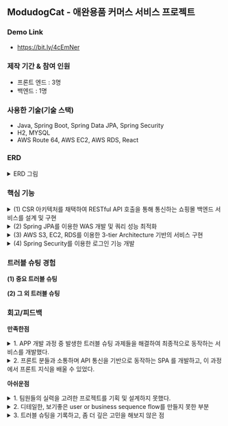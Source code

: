 ## ModudogCat - 애완용품 커머스 서비스 프로젝트

### Demo Link
+ https://bit.ly/4cEmNer

### 제작 기간 & 참여 인원
+ 프론트 엔드 : 3명 
+ 백엔드 : 1명

### 사용한 기술(기술 스택)
+ Java, Spring Boot, Spring Data JPA, Spring Security
+ H2, MYSQL
+ AWS Route 64, AWS EC2, AWS RDS, React

### ERD
<details>
  <summary>ERD 그림</summary>
  <p>
    <img src="https://github.com/steadykyu/modudogcat_refactoring/blob/main/sampleImage/ERD.png" alt="AWS 아키텍처">
  </p>
</details>

### 핵심 기능
<details>
  <summary>(1) CSR 아키텍처를 채택하여 RESTful API 호출을 통해 통신하는 쇼핑몰 백엔드 서비스를 설계 및 구현</summary>
  <p> 
    <img src="https://github.com/steadykyu/modudogcat_refactoring/blob/main/sampleImage/studySample/csr.png" alt="CSR 아키텍처">
  </p>
  <p>
    대부분의 도메인들은 RESTful 설계에 따라 <a href = "https://github.com/steadykyu/modudogcat_refactoring/blob/1ef06b737589db917ec4ff77ddb10bbda566d15d/src/main/java/com/k5/modudogcat/domain/product/controller/ProductController.java#L28-L65">
    Product Controller</a> 의 URL 형식에 맞추어 CRUD의 구현을 나타냅니다.
  </p>
  <p>
    다만 회원 도메인의 경우 로그인시 JWT 토큰을 이용해 개별 회원 리소스를 유추해낼 수 있고 회원의 PK를 보여주지 않는게 보안적으로 좋다고 생각했습니다. 그러므로 <a href = "https://github.com/steadykyu/modudogcat_refactoring/blob/1ef06b737589db917ec4ff77ddb10bbda566d15d/src/main/java/com/k5/modudogcat/domain/user/controller/UserController.java#L32-L75">
    회원 Controller</a> 의 URL로 CRUD를 구현했습니다.
  </p>
</details>
<details> 
  <summary>(2) Spring JPA를 이용한 WAS 개발 및 쿼리 성능 최적화</summary>
  <p>
   
  </p>
</details>
<details>
  <summary>(3) AWS S3, EC2, RDS를 이용한 3-tier Architecture 기반의 서비스 구현</summary>
  <p>
    <img src="https://github.com/steadykyu/modudogcat_refactoring/blob/main/sampleImage/studySample/aws_architecture.png" alt="AWS 아키텍처">
  </p>
</details>
<details>
  <summary>(4) Spring Security를 이용한 로그인 기능 개발</summary>

</details>


### 트러블 슈팅 경험
**(1) 중요 트러블 슈팅** </br>

**(2) 그 외 트러블 슈팅** </br>

### 회고/피드백
**만족한점** </br>
<details>
  <summary>1. APP 개발 과정 중 발생한 트러블 슈팅 과제들을 해결하여 최종적으로 동작하는 서비스를 개발했다.</summary>
  <p>
    </br>
    위에 작성한 트러블 슈팅들을 해결하며 최종적으로 쇼핑몰 서비스를 제공하는 웹 사이트를 개발해볼 수 있어서 좋았다.
  </p>
</details>
<details>
  <summary>2. 프론트 분들과 소통하며 API 통신을 기반으로 동작하는 SPA 를 개발하고, 이 과정에서 프론트 지식을 배울 수 있었다.</summary>
  <p style="padding-left: 20px;">
    </br>
    프론트엔드 쪽과 통신하면서 서로 간 알고 있는 부분이 달라 대화가 잘 되지 않는 것을 발견 할수 있었습니다. 
    예를 들어 어떤 형식으로 보내줘야만 프론트쪽에서 편하게 데이터를 이용할 수 있는지, 통신과정에서 에러가 발생했는데 누구의 에러인지 모르는 등과 같은 이슈가 발생했었습니다. </br>
  </br>
  이 과정들을 해결하기 위해 점심시간마다 정기적인 회의를 가지고, 각자의 문제를 공유하거나 기능들이 어떻게 동작해주는지 설명해주는 시간을 가졌습니다.
  이를 통해 Json 을 보내주면 프론트 쪽에서 객체로 바꾸어 페이지의 여러곳에서 사용한다는 점이나 웹과 WAS의 전체적인 아키텍처가 어떻게 동작하는지를 이해할 수 있었습니다.</br>
  </p>
</details>

**아쉬운점** </br>
<details>
  <summary> 1. 팀원들의 실력을 고려한 프로젝트를 기획 및 설계하지 못했다.</summary>
  </br>
        데이터베이스 설계나 네트워크, 디자인 패턴등 cs지식이 부족한 과정에서 기획과 설계를 진행하다보니 해답이 나오지 않는 부분에 시간을 너무 많이 허비했습니다. 
  팀원들 모두 완전한 지식을 가지고 있지 않았으므로, 일단은 아는 지식으로 개발 할 수 있는 정도의 APP을 개발 해두고, 하나하나 추가하거나 리팩토링 하는 방식으로 개발했어야 한다고 생각이 듭니다. </br>
  </br>
    예를 들어 ERD를 설계할 때 구매자, 판매자, 관리자를 어떻게 설계할 것인가로 이야기를 나누었는데, DB 설계 지식이 부족했다보니 무엇이 좋은 ERD 인가 고민하며 시간을 많이 허비했습니다.
    간단하게 모두 도메인으로 만들어두고 기능을 개발하며 하나하나 필요하거나 새로운 기술들을 좀 더 적용해보면 개발 기간동안에 더 많은 것들을 할 수 있지 않았나 생각이 듭니다.
</details>
<details>
  <summary> 2. 디테일한, 보기좋은 user or business sequence flow를 만들지 못한 부분</summary>
  <p>
    </br>
    디테일하고 프론트, 백 양쪽이 이해할 수 있는 user sequence flow를 만들지 못하다보니, 이후 개발 과정에서 로직 중간과정은 어떻게 진행되는가를 물어보는 과정이 자주 일어났던것 같습니다. 
    차라리 처음에 flow를 그림으로 확고하게 그려놓고 부연설명을 붙여 놓은 후 조금조금씩 수정했다면 시간을 많이 절약할 수 있었을 것이라고 생각됩니다.
  </p>
</details>

<details>
  <summary> 3. 트러블 슈팅을 기록하고, 좀 더 깊은 고민을 해보지 않은 점</summary>
  <p>
    </br>
    문제가 발생했다고 그냥 검색해서 해결하기 보다는 트러블 슈팅을 이슈 발견 - 원인 분석 - 해결방안(여러개) - 방안 후 결과 와 같이 단계적으로 깊게 고민하고 기록해두었으면 좋지 않았을까 생각됩니다. </br>
  </br>
    발생한 문제를 정의하고 해결하는 과정을 기록하지 않으면 문제해결 과정을 깊게 이해하지도 못할 뿐만아니라 프로젝트가 끝난 후, 트러블 슈팅을 다시 정리하는데 더 많은 시간을 소비하게 만든다는 것을 배울 수 있었습니다.
  </p>
</details>


